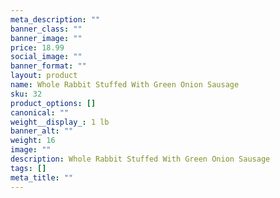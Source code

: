 ```yaml
---
meta_description: ""
banner_class: ""
banner_image: ""
price: 18.99
social_image: ""
banner_format: ""
layout: product
name: Whole Rabbit Stuffed With Green Onion Sausage
sku: 32
product_options: []
canonical: ""
weight__display_: 1 lb
banner_alt: ""
weight: 16
image: ""
description: Whole Rabbit Stuffed With Green Onion Sausage
tags: []
meta_title: ""
---
```

